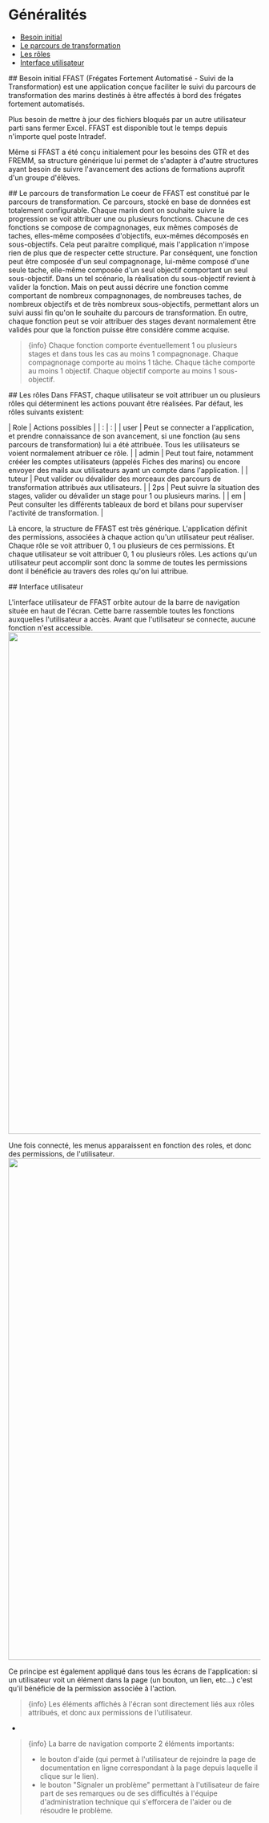 # Généralités

- [Besoin initial](#besoin-initial)
- [Le parcours de transformation](#parcours-de-transformation)
- [Les rôles](#roles)
- [Interface utilisateur](#interface-utilisateur)

<a name="besoin-initial">
## Besoin initial
FFAST (Frégates Fortement Automatisé - Suivi de la Transformation) est une application conçue faciliter le suivi du parcours de transformation des marins destinés à être affectés à bord des frégates fortement automatisés.  

Plus besoin de mettre à jour des fichiers bloqués par un autre utilisateur parti sans fermer Excel. FFAST est disponible tout le temps depuis n'importe quel poste Intradef.

Même si FFAST a été conçu initialement pour les besoins des GTR et des FREMM, sa structure générique lui permet de s'adapter à d'autre structures ayant besoin de suivre l'avancement des actions de formations auprofit d'un groupe d'élèves.

<a name="parcours-de-transformation">
## Le parcours de transformation
Le coeur de FFAST est constitué par le parcours de transformation.
Ce parcours, stocké en base de données est totalement configurable.
Chaque marin dont on souhaite suivre la progression se voit attribuer une ou plusieurs fonctions. Chacune de ces fonctions se compose de compagnonages, eux mêmes composés de taches, elles-même composées d'objectifs, eux-mêmes décomposés en sous-objectifs.
Cela peut paraitre compliqué, mais l'application n'impose rien de plus que de respecter cette structure.
Par conséquent, une fonction peut être composée d'un seul compagnonage, lui-même composé d'une seule tache, elle-même composée d'un seul objectif comportant un seul sous-objectif. Dans un tel scénario, la réalisation du sous-objectif revient à valider la fonction.
Mais on peut aussi décrire une fonction comme comportant de nombreux compagnonages, de nombreuses taches, de nombreux objectifs et de très nombreux sous-objectifs, permettant alors un suivi aussi fin qu'on le souhaite du parcours de transformation.  
En outre, chaque fonction peut se voir attribuer des stages devant normalement être validés pour que la fonction puisse être considére comme acquise.

> {info} Chaque fonction comporte éventuellement 1 ou plusieurs stages et dans tous les cas au moins 1 compagnonage. Chaque compagnonage comporte au moins 1 tâche. Chaque tâche comporte au moins 1 objectif. Chaque objectif comporte au moins 1 sous-objectif.

<a name="roles">
## Les rôles
Dans FFAST, chaque utilisateur se voit attribuer un ou plusieurs rôles qui déterminent les actions pouvant être réalisées.
Par défaut, les rôles suivants existent:

| Role    | Actions possibles | 
| :       |   :    | 
| user    | Peut se connecter a l'application, et prendre connaissance de son avancement, si une fonction (au sens parcours de transformation) lui a été attribuée. Tous les utilisateurs se voient normalement atribuer ce rôle. |
| admin   | Peut tout faire, notamment crééer les comptes utilisateurs (appelés Fiches des marins) ou encore envoyer des mails aux utilisateurs ayant un compte dans l'application.  | 
| tuteur  | Peut valider ou dévalider des morceaux des parcours de transformation attribués aux utilisateurs.  | 
| 2ps     | Peut suivre la situation des stages, valider ou dévalider un stage pour 1 ou plusieurs marins. | 
| em      | Peut consulter les différents tableaux de bord et bilans pour superviser l'activité de transformation. | 

Là encore, la structure de FFAST est très générique. L'application définit des permissions, associées à chaque action qu'un utilisateur peut réaliser.
Chaque rôle se voit attribuer 0, 1 ou plusieurs de ces permissions.
Et chaque utilisateur se voit attribuer 0, 1 ou plusieurs rôles.
Les actions qu'un utilisateur peut accomplir sont donc la somme de toutes les permissions dont il bénéficie au travers des roles qu'on lui attribue.

<a name="interface-utilisateur">
## Interface utilisateur

L'interface utilisateur de FFAST orbite autour de la barre de navigation située en haut de l'écran.
Cette barre rassemble toutes les fonctions auxquelles l'utilisateur a accès.
Avant que l'utilisateur se connecte, aucune fonction n'est accessible.
<img src="{{ url(asset('docs/images/' . env('DOC_VERSION') . '/generalites/home.png' )) }}" width=1000px>

Une fois connecté, les menus apparaissent en fonction des roles, et donc des permissions, de l'utilisateur.
<img src="{{ url(asset('docs/images/' . env('DOC_VERSION') . '/generalites/home_loggedin.png' )) }}" width=1000px>

Ce principe est également appliqué dans tous les écrans de l'application: si un utilisateur voit un élément dans la page (un bouton, un lien, etc...) c'est qu'il bénéficie de la permission associée à l'action.

> {info} Les éléments affichés à l'écran sont directement liés aux rôles attribués, et donc aux permissions de l'utilisateur.

-
> {info} La barre de navigation comporte 2 éléments importants:
> - le bouton d'aide (qui permet à l'utilisateur de rejoindre la page de documentation en ligne correspondant à la page depuis laquelle il clique sur le lien).
> - le bouton "Signaler un problème" permettant à l'utilisateur de faire part de ses remarques ou de ses difficultés à l'équipe d'administration technique qui s'efforcera de l'aider ou de résoudre le problème.

